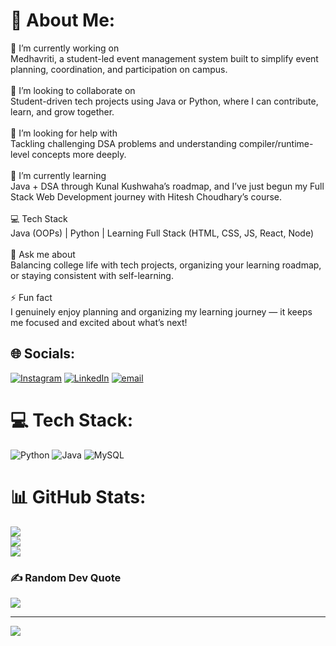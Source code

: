 # 💫 About Me:
🔭 I’m currently working on<br>Medhavriti, a student-led event management system built to simplify event planning, coordination, and participation on campus.<br><br>🤝 I’m looking to collaborate on<br>Student-driven tech projects using Java or Python, where I can contribute, learn, and grow together.<br><br>🙌 I’m looking for help with<br>Tackling challenging DSA problems and understanding compiler/runtime-level concepts more deeply.<br><br>🌱 I’m currently learning<br>Java + DSA through Kunal Kushwaha’s roadmap, and I’ve just begun my Full Stack Web Development journey with Hitesh Choudhary’s course.<br><br>💻 Tech Stack<br>Java (OOPs) | Python | Learning Full Stack (HTML, CSS, JS, React, Node)<br><br>💬 Ask me about<br>Balancing college life with tech projects, organizing your learning roadmap, or staying consistent with self-learning.<br><br>⚡ Fun fact<br>I genuinely enjoy planning and organizing my learning journey — it keeps me focused and excited about what’s next!


## 🌐 Socials:
[![Instagram](https://img.shields.io/badge/Instagram-%23E4405F.svg?logo=Instagram&logoColor=white)](https://instagram.com/__ajasra_15_) [![LinkedIn](https://img.shields.io/badge/LinkedIn-%230077B5.svg?logo=linkedin&logoColor=white)](https://linkedin.com/in/ajasramadhup) [![email](https://img.shields.io/badge/Email-D14836?logo=gmail&logoColor=white)](mailto:madhupajasra1123@gmail.com) 

# 💻 Tech Stack:
![Python](https://img.shields.io/badge/python-3670A0?style=for-the-badge&logo=python&logoColor=ffdd54) ![Java](https://img.shields.io/badge/java-%23ED8B00.svg?style=for-the-badge&logo=openjdk&logoColor=white) ![MySQL](https://img.shields.io/badge/mysql-4479A1.svg?style=for-the-badge&logo=mysql&logoColor=white)
# 📊 GitHub Stats:
![](https://github-readme-stats.vercel.app/api?username=Ajasra123&theme=radical&hide_border=false&include_all_commits=true&count_private=false)<br/>
![](https://nirzak-streak-stats.vercel.app/?user=Ajasra123&theme=radical&hide_border=false)<br/>
![](https://github-readme-stats.vercel.app/api/top-langs/?username=Ajasra123&theme=radical&hide_border=false&include_all_commits=true&count_private=false&layout=compact)

### ✍️ Random Dev Quote
![](https://quotes-github-readme.vercel.app/api?type=horizontal&theme=radical)

---
[![](https://visitcount.itsvg.in/api?id=Ajasra123&icon=0&color=0)](https://visitcount.itsvg.in)

<!-- Proudly created with GPRM ( https://gprm.itsvg.in ) -->
